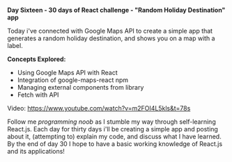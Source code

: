 **Day Sixteen - 30 days of React challenge - "Random Holiday Destination" app**

Today i've connected with Google Maps API to create a simple app that generates a random holiday destination, and shows you on a map with a label.

**Concepts Explored:**
- Using Google Maps API with React
- Integration of google-maps-react npm
- Managing external components from library
- Fetch with API

Video: https://www.youtube.com/watch?v=m2FOI4L5kls&t=78s

Follow me *programming noob* as I stumble my way through self-learning React.js. Each day for thirty days i'll be creating a simple app and posting about it, (attempting to) explain my code, and discuss what I have learned. By the end of day 30 I hope to have a basic working knowledge of React.js and its applications!
